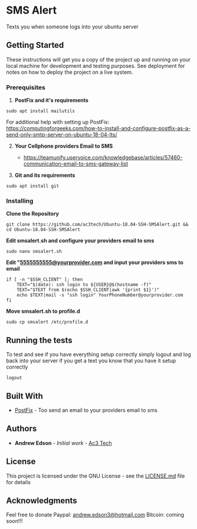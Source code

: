 # SMS Alert

Texts you when someone logs into your ubuntu server

## Getting Started

These instructions will get you a copy of the project up and running on your local machine for development and testing purposes. See deployment for notes on how to deploy the project on a live system.

### Prerequisites

1. **PostFix and it's requirements**

```
sudo apt install mailutils
```
For additional help with setting up PostFix: https://computingforgeeks.com/how-to-install-and-configure-postfix-as-a-send-only-smtp-server-on-ubuntu-18-04-lts/



2. **Your Cellphone providers Email to SMS**
    * https://teamunify.uservoice.com/knowledgebase/articles/57460-communication-email-to-sms-gateway-list
  
  
3. **Git and its requirements**
```
sudo apt install git
```

### Installing

**Clone the Repository**

```
git clone https://github.com/ac3tech/Ubuntu-18.04-SSH-SMSAlert.git && cd Ubuntu-18.04-SSH-SMSAlert 
```

**Edit smsalert.sh and configure your providers email to sms**
```
sudo nano smsalert.sh
```
**Edit "5555555555@yourprovider.com and input your providers sms to email**
```
if [ -n "$SSH_CLIENT" ]; then
    TEXT="$(date): ssh login to ${USER}@$(hostname -f)"
    TEXT="$TEXT from $(echo $SSH_CLIENT|awk '{print $1}')"
    echo $TEXT|mail -s "ssh login" YourPhoneNumber@yourprovider.com
fi
```
**Move smsalert.sh to profile.d**
```
sudo cp smsalert /etc/profile.d
```


## Running the tests

To test and see if you have everything setup correctly simply logout and log back into your server if you get a text you know that you have it setup correctly 
```
logout
```

## Built With
* [PostFix](www.postfix.org/) - Too send an email to your providers email to sms


## Authors

* **Andrew Edson** - *Initial work* - [Ac3 Tech](https://github.com/ac3tech)


## License

This project is licensed under the GNU License - see the [LICENSE.md](LICENSE.md) file for details

## Acknowledgments

Feel free to donate 
Paypal: andrew.edson3@hotmail.com
Bitcoin: coming soon!!!


